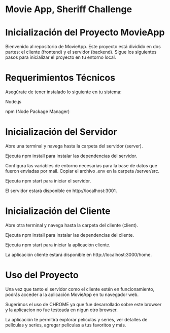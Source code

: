 # Movie App, Sheriff Challenge

# Inicialización del Proyecto MovieApp
Bienvenido al repositorio de MovieApp. Este proyecto está dividido en dos partes: el cliente (frontend) y el servidor (backend). Sigue los siguientes pasos para inicializar el proyecto en tu entorno local.

# Requerimientos Técnicos
Asegúrate de tener instalado lo siguiente en tu sistema:

Node.js

npm (Node Package Manager)

# Inicialización del Servidor
Abre una terminal y navega hasta la carpeta del servidor (server).

Ejecuta npm install para instalar las dependencias del servidor.

Configura las variables de entorno necesarias para la base de datos que fueron enviadas por mail. Copiar el archivo .env en la carpeta /server/src.

Ejecuta npm start para iniciar el servidor.

El servidor estará disponible en http://localhost:3001.

# Inicialización del Cliente
Abre otra terminal y navega hasta la carpeta del cliente (client).

Ejecuta npm install para instalar las dependencias del cliente.

Ejecuta npm start para iniciar la aplicación cliente.

La aplicación cliente estará disponible en http://localhost:3000/home.

# Uso del Proyecto
Una vez que tanto el servidor como el cliente estén en funcionamiento, podrás acceder a la aplicación MovieApp en tu navegador web. 

Sugerimos el uso de CHROME ya que fue desarrollado sobre este browser y la aplicacion no fue testeada en nigun otro browser.

La aplicación te permitirá explorar películas y series, ver detalles de películas y series, agregar películas a tus favoritos y más.


